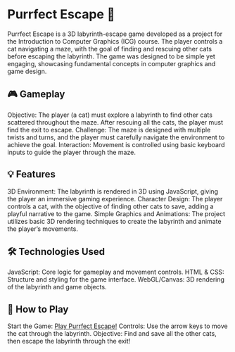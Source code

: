 # Purrfect Escape 🐾
Purrfect Escape is a 3D labyrinth-escape game developed as a project for the Introduction to Computer Graphics (ICG) course. The player controls a cat navigating a maze, with the goal of finding and rescuing other cats before escaping the labyrinth. The game was designed to be simple yet engaging, showcasing fundamental concepts in computer graphics and game design.

## 🎮 Gameplay
Objective: The player (a cat) must explore a labyrinth to find other cats scattered throughout the maze. After rescuing all the cats, the player must find the exit to escape.
Challenge: The maze is designed with multiple twists and turns, and the player must carefully navigate the environment to achieve the goal.
Interaction: Movement is controlled using basic keyboard inputs to guide the player through the maze.

## 💡 Features
3D Environment: The labyrinth is rendered in 3D using JavaScript, giving the player an immersive gaming experience.
Character Design: The player controls a cat, with the objective of finding other cats to save, adding a playful narrative to the game.
Simple Graphics and Animations: The project utilizes basic 3D rendering techniques to create the labyrinth and animate the player’s movements.

## 🛠️ Technologies Used
JavaScript: Core logic for gameplay and movement controls.
HTML & CSS: Structure and styling for the game interface.
WebGL/Canvas: 3D rendering of the labyrinth and game objects.

## 📂 How to Play
Start the Game: [Play Purrfect Escape!](https://raw.githack.com/eduarda-aires/Purrfect-Escape/refs/heads/main/index.html)
Controls: Use the arrow keys to move the cat through the labyrinth.
Objective: Find and save all the other cats, then escape the labyrinth through the exit!
